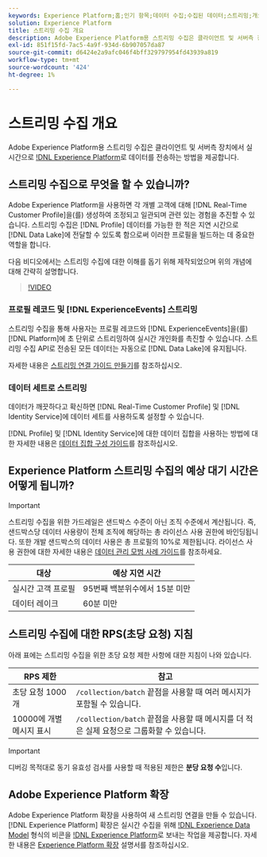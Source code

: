 ```yaml
---
keywords: Experience Platform;홈;인기 항목;데이터 수집;수집된 데이터;스트리밍;개요;스트리밍 수집;지연;스트리밍 지연;
solution: Experience Platform
title: 스트리밍 수집 개요
description: Adobe Experience Platform용 스트리밍 수집은 클라이언트 및 서버측 장치에서 실시간으로 Experience Platform으로 데이터를 전송하는 방법을 사용자에게 제공합니다.
exl-id: 851f15fd-7ac5-4a9f-934d-6b907057da87
source-git-commit: d6424e2a9afc046f4bff329797954fd43939a819
workflow-type: tm+mt
source-wordcount: '424'
ht-degree: 1%

---
```


# 스트리밍 수집 개요

Adobe Experience Platform용 스트리밍 수집은 클라이언트 및 서버측 장치에서 실시간으로 [!DNL Experience Platform](으)로 데이터를 전송하는 방법을 제공합니다.

## 스트리밍 수집으로 무엇을 할 수 있습니까?

Adobe Experience Platform을 사용하면 각 개별 고객에 대해 [!DNL Real-Time Customer Profile]을(를) 생성하여 조정되고 일관되며 관련 있는 경험을 추진할 수 있습니다. 스트리밍 수집은 [!DNL Profile] 데이터를 가능한 한 적은 지연 시간으로 [!DNL Data Lake]에 전달할 수 있도록 함으로써 이러한 프로필을 빌드하는 데 중요한 역할을 합니다.

다음 비디오에서는 스트리밍 수집에 대한 이해를 돕기 위해 제작되었으며 위의 개념에 대해 간략히 설명합니다.

>[!VIDEO](https://video.tv.adobe.com/v/28425?quality=12&learn=on)

### 프로필 레코드 및 [!DNL ExperienceEvents] 스트리밍

스트리밍 수집을 통해 사용자는 프로필 레코드와 [!DNL ExperienceEvents]을(를) [!DNL Platform]에 초 단위로 스트리밍하여 실시간 개인화를 촉진할 수 있습니다. 스트리밍 수집 API로 전송된 모든 데이터는 자동으로 [!DNL Data Lake]에 유지됩니다.

자세한 내용은 [스트리밍 연결 가이드 만들기](../tutorials/create-streaming-connection.md)를 참조하십시오.

### 데이터 세트로 스트리밍

데이터가 깨끗하다고 확신하면 [!DNL Real-Time Customer Profile] 및 [!DNL Identity Service]에 데이터 세트를 사용하도록 설정할 수 있습니다.

[!DNL Profile] 및 [!DNL Identity Service]에 대한 데이터 집합을 사용하는 방법에 대한 자세한 내용은 [데이터 집합 구성 가이드](../../profile/tutorials/dataset-configuration.md)를 참조하십시오.

## Experience Platform 스트리밍 수집의 예상 대기 시간은 어떻게 됩니까?

>[!IMPORTANT]
>
>스트리밍 수집을 위한 가드레일은 샌드박스 수준이 아닌 조직 수준에서 계산됩니다. 즉, 샌드박스당 데이터 사용량이 전체 조직에 해당하는 총 라이선스 사용 권한에 바인딩됩니다. 또한 개발 샌드박스의 데이터 사용은 총 프로필의 10%로 제한됩니다. 라이선스 사용 권한에 대한 자세한 내용은 [데이터 관리 모범 사례 가이드](../../landing/license-usage-and-guardrails/data-management-best-practices.md)를 참조하세요.

| 대상 | 예상 지연 시간 |
| --------- | ---------------- |
| 실시간 고객 프로필 | 95번째 백분위수에서 15분 미만 |
| 데이터 레이크 | 60분 미만 |

## 스트리밍 수집에 대한 RPS(초당 요청) 지침

아래 표에는 스트리밍 수집을 위한 초당 요청 제한 사항에 대한 지침이 나와 있습니다.

| RPS 제한 | 참고 |
| --- | --- |
| 초당 요청 1000개 | `/collection/batch` 끝점을 사용할 때 여러 메시지가 포함될 수 있습니다. |
| 10000에 개별 메시지 표시 | `/collection/batch` 끝점을 사용할 때 메시지를 더 적은 실제 요청으로 그룹화할 수 있습니다. |

>[!IMPORTANT]
>
>디버깅 목적대로 동기 유효성 검사를 사용할 때 적용된 제한은 **분당 요청 수**&#x200B;입니다.

## Adobe Experience Platform 확장

Adobe Experience Platform 확장을 사용하여 새 스트리밍 연결을 만들 수 있습니다. [!DNL Experience Platform] 확장은 실시간 수집을 위해 [!DNL Experience Data Model](XDM) 형식의 비콘을 [!DNL Experience Platform](으)로 보내는 작업을 제공합니다. 자세한 내용은 [Experience Platform 확장](../../tags/extensions/client/web-sdk/overview.md) 설명서를 참조하십시오.

